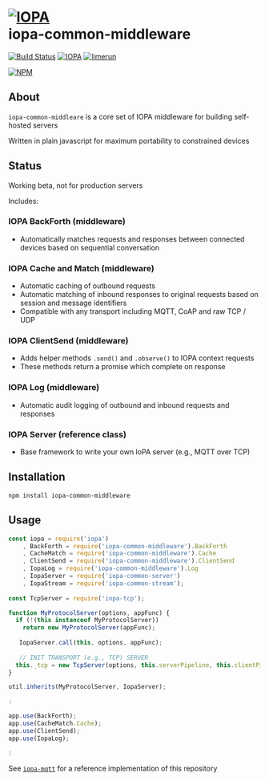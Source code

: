 # [![IOPA](http://iopa.io/iopa.png)](http://iopa.io)<br> iopa-common-middleware 

[![Build Status](https://api.shippable.com/projects/55986a8eedd7f2c05258f10e/badge?branchName=master)](https://app.shippable.com/projects/55986a8eedd7f2c05258f10e) 
[![IOPA](https://img.shields.io/badge/iopa-middleware-99cc33.svg?style=flat-square)](http://iopa.io)
[![limerun](https://img.shields.io/badge/limerun-certified-3399cc.svg?style=flat-square)](https://nodei.co/npm/limerun/)

[![NPM](https://nodei.co/npm/iopa-common-middleware.png?downloads=true)](https://nodei.co/npm/iopa-common-middleware/)

## About
`iopa-common-middleare` is a core set of IOPA middleware for building self-hosted servers  

Written in plain javascript for maximum portability to constrained devices

## Status

Working beta, not for production servers

Includes:

### IOPA BackForth (middleware)

  * Automatically matches requests and responses between connected devices based on sequential conversation


### IOPA Cache and Match (middleware)

  * Automatic caching of outbound requests
  * Automatic matching of inbound responses to original requests based on session and message identifiers
  * Compatible with any transport including MQTT, CoAP and raw TCP / UDP
  
  
### IOPA ClientSend (middleware)

  * Adds helper methods `.send()` and `.observe()` to IOPA context requests
  * These methods return a promise which complete on response
  
  
### IOPA Log (middleware)

  * Automatic audit logging of outbound and inbound requests and responses


### IOPA Server (reference class)

  * Base framework to write your own IoPA server (e.g., MQTT over TCP)
  
    
## Installation

    npm install iopa-common-middleware

## Usage
``` js
const iopa = require('iopa')
    , BackForth = require('iopa-common-middleware').BackForth
    , CacheMatch = require('iopa-common-middleware').Cache
    , ClientSend = require('iopa-common-middleware').ClientSend
    , IopaLog = require('iopa-common-middleware').Log
    , IopaServer = require('iopa-common-server')
    , IopaStream = require('iopa-common-stream');
    
const TcpServer = require('iopa-tcp');

function MyProtocolServer(options, appFunc) {
  if (!(this instanceof MyProtocolServer))
    return new MyProtocolServer(appFunc);
    
   IopaServer.call(this, options, appFunc);
        
   // INIT TRANSPORT (e.g., TCP) SERVER
  this._tcp = new TcpServer(options, this.serverPipeline, this.clientPipeline);
}

util.inherits(MyProtocolServer, IopaServer);

:

app.use(BackForth);
app.use(CacheMatch.Cache);
app.use(ClientSend);
app.use(IopaLog);

:


``` 
       
See [`iopa-mqtt`](https://nodei.co/npm/iopa-mqtt/) for a reference implementation of this repository
